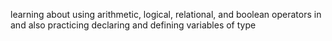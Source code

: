 learning about using arithmetic, logical, relational, and boolean operators in and also practicing declaring and defining variables of type
